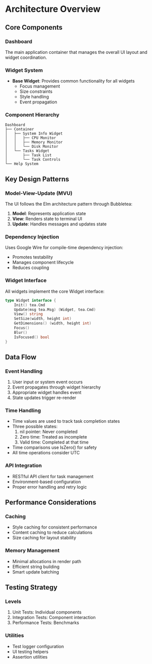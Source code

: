 # Architecture Overview

## Core Components

### Dashboard
The main application container that manages the overall UI layout and widget coordination.

### Widget System
- **Base Widget**: Provides common functionality for all widgets
  - Focus management
  - Size constraints
  - Style handling
  - Event propagation

### Component Hierarchy
```
Dashboard
├── Container
│   ├── System Info Widget
│   │   ├── CPU Monitor
│   │   ├── Memory Monitor
│   │   └── Disk Monitor
│   └── Tasks Widget
│       ├── Task List
│       └── Task Controls
└── Help System
```

## Key Design Patterns

### Model-View-Update (MVU)
The UI follows the Elm architecture pattern through Bubbletea:
1. **Model**: Represents application state
2. **View**: Renders state to terminal UI
3. **Update**: Handles messages and updates state

### Dependency Injection
Uses Google Wire for compile-time dependency injection:
- Promotes testability
- Manages component lifecycle
- Reduces coupling

### Widget Interface
All widgets implement the core Widget interface:
```go
type Widget interface {
    Init() tea.Cmd
    Update(msg tea.Msg) (Widget, tea.Cmd)
    View() string
    SetSize(width, height int)
    GetDimensions() (width, height int)
    Focus()
    Blur()
    IsFocused() bool
}
```

## Data Flow

### Event Handling
1. User input or system event occurs
2. Event propagates through widget hierarchy
3. Appropriate widget handles event
4. State updates trigger re-render

### Time Handling
- Time values are used to track task completion states
- Three possible states:
  1. nil pointer: Never completed
  2. Zero time: Treated as incomplete
  3. Valid time: Completed at that time
- Time comparisons use IsZero() for safety
- All time operations consider UTC

### API Integration
- RESTful API client for task management
- Environment-based configuration
- Proper error handling and retry logic

## Performance Considerations

### Caching
- Style caching for consistent performance
- Content caching to reduce calculations
- Size caching for layout stability

### Memory Management
- Minimal allocations in render path
- Efficient string building
- Smart update batching

## Testing Strategy

### Levels
1. Unit Tests: Individual components
2. Integration Tests: Component interaction
3. Performance Tests: Benchmarks

### Utilities
- Test logger configuration
- UI testing helpers
- Assertion utilities 